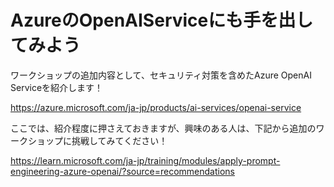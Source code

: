 # AzureのOpenAIServiceにも手を出してみよう

ワークショップの追加内容として、セキュリティ対策を含めたAzure OpenAI Serviceを紹介します！

https://azure.microsoft.com/ja-jp/products/ai-services/openai-service

ここでは、紹介程度に押さえておきますが、興味のある人は、下記から追加のワークショップに挑戦してみてください！

https://learn.microsoft.com/ja-jp/training/modules/apply-prompt-engineering-azure-openai/?source=recommendations